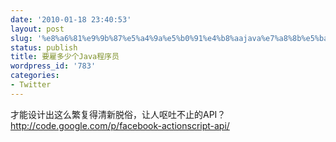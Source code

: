 ```yaml
---
date: '2010-01-18 23:40:53'
layout: post
slug: '%e8%a6%81%e9%9b%87%e5%a4%9a%e5%b0%91%e4%b8%aajava%e7%a8%8b%e5%ba%8f%e5%91%98'
status: publish
title: 要雇多少个Java程序员
wordpress_id: '783'
categories:
- Twitter
---
```


才能设计出这么繁复得清新脱俗，让人呕吐不止的API？
http://code.google.com/p/facebook-actionscript-api/
